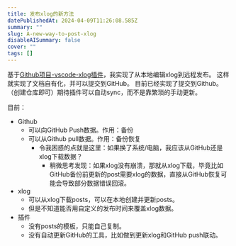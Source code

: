 ```yaml
---
title: 发布xlog的新方法
datePublishedAt: 2024-04-09T11:26:08.585Z
summary: ""
slug: A-new-way-to-post-xlog
disableAISummary: false
cover: ""
tags: []
---
```


基于[Github项目-vscode-xlog插件](https://github.com/hyoban/vscode-xlog?tab=readme-ov-file)，我实现了从本地编辑xlog到远程发布。
这样就实现了文档自有化，并可以提交到GitHub。
目前已经实现了提交到Github。（创建仓库即可）期待插件可以自动sync，而不是靠繁琐的手动更新。

目前：
- Github
  - 可以向GitHub Push数据。作用：备份
  - 可以从Github pull数据。作用：备份恢复
    - 令我困惑的点就是这里：如果换了系统/电脑，我应该从GitHub还是xlog下载数据？
      - 稍微思考发现：如果xlog没有崩溃，那就从xlog下载，毕竟比如GitHub备份前更新的post需要xlog的数据，直接从GitHub恢复可能会导致部分数据错误回滚。
- xlog
  - 可以从xlog下载posts，可以在本地创建并更新posts。
  - 但是不知道能否用自定义的发布时间来覆盖xlog数据。
- 插件
  - 没有posts的模板，只能自己复制。
  - 没有自动更新GitHub的工具，比如做到更新xlog和GitHub push联动。
